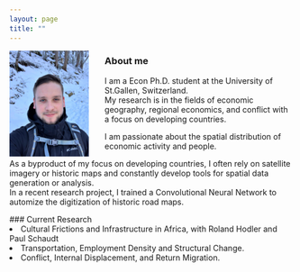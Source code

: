 ```yaml
---
layout: page
title: ""
---
```


<body>
<img align="left" width="28%" height="28%" src="assets/github-img/profile.png" style="margin-right: 2em">

### About me
<p> I am a Econ Ph.D. student at the University of St.Gallen, Switzerland. <br>
My research is in the fields of economic geography, regional economics, and conflict with a focus on developing countries. </p>

<p> I am passionate about the spatial distribution of economic activity and people. </p>

<p> As a byproduct of my focus on developing countries, I often rely on satellite imagery or historic maps and constantly develop tools for spatial data generation or analysis. <br>
In a recent research project, I trained a Convolutional Neural Network to automize the digitization of historic road maps. </p>
</body> 

<body>
### Current Research 
<li> Cultural Frictions and Infrastructure in Africa, with Roland Hodler and Paul Schaudt </li>
<li> Transportation, Employment Density and Structural Change. </li>
<li> Conflict, Internal Displacement, and Return Migration. </li>
</body> 
